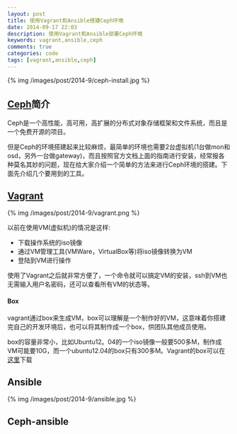 ```yaml
---
layout: post
title: 使用Vagrant和Ansible搭建Ceph环境
date: 2014-09-17 22:03
description: 使用Vagrant和Ansible部署Ceph环境
keywords: vagrant,ansible,ceph
comments: true
categories: code
tags: [vagrant,ansible,ceph]
---
```

  
{% img /images/post/2014-9/ceph-install.jpg %}  
  
## [Ceph][ceph]简介  
Ceph是一个高性能，高可用，高扩展的分布式对象存储框架和文件系统，而且是一个免费开源的项目。  
  
但是Ceph的环境搭建起来比较麻烦，最简单的环境也需要2台虚拟机(1台做mon和osd，另外一台做gateway)，而且按照官方文档上面的指南进行安装，经常报各种莫名其妙的问题，现在给大家介绍一个简单的方法来进行Ceph环境的搭建。下面先介绍几个要用到的工具。  
  
<!--more-->
## [Vagrant][vagrant]
  
{% img /images/post/2014-9/vagrant.png %}  
  
以前在使用VM(虚拟机)的情况是这样:   

* 下载操作系统的iso镜像
* 通过VM管理工具(VMWare，VirtualBox等)将iso镜像转换为VM
* 登陆到VM进行操作
  
使用了Vagrant之后就非常方便了，一个命令就可以搞定VM的安装，ssh到VM也无需输入用户名密码，还可以查看所有VM的状态等。

#### Box
vagrant通过box来生成VM，box可以理解是一个制作好的VM，这意味着你搭建完自己的开发环境后，也可以将其制作成一个box，供团队其他成员使用。  
  
box的容量非常小，比如Ubuntu12。04的一个iso镜像一般要500多M，制作成VM可能要10G，而一个ubuntu12.04的box只有300多M。Vagrant的box可以在[这里][vagrant-box]下载



## Ansible
  
{% img /images/post/2014-9/ansible.jpg %}  
  

## Ceph-ansible


[ceph]: http://ceph.com/
[vagrant]: https://www.vagrantup.com/
[vagrant-box]: https://vagrantcloud.com/discover/featured